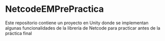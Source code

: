 # NetcodeEMPrePractica
Este repositorio contiene un proyecto en Unity donde se implementan algunas funcionalidades de la librería de Netcode para practicar antes de la práctica final
